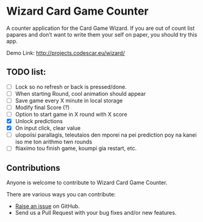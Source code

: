 Wizard Card Game Counter
========================
A counter application for the Card Game Wizard. If you are out of count list papares 
and don’t want to write them your self on paper, you should try this app.

Demo Link:
http://projects.codescar.eu/wizard/

TODO list:
------------
- [ ] Lock so no refresh or back is pressed/done.
- [ ] When starting Round, cool animation should appear
- [ ] Save game every X minute in local storage
- [ ] Modify final Score (?)
- [ ] Option to start game in X round with X score
- [x] Unlock predictions
- [x] On input click, clear value
- [ ] ulopoiisi parallagis, teleutaios den mporei na pei prediction poy na kanei iso me ton arithmo twn rounds
- [ ] ftiaximo tou finish game, koumpi gia restart, etc.

Contributions
-------------
Anyone is welcome to contribute to Wizard Card Game Counter.

There are various ways you can contribute:

* [Raise an issue](https://github.com/Sudavar/Wizard-Card-Game-Counter/issues) on GitHub.
* Send us a Pull Request with your bug fixes and/or new features.
